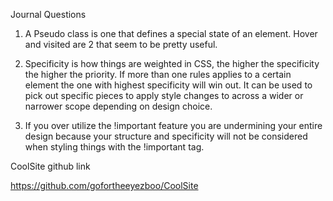 Journal Questions

1. A Pseudo class is one that defines a special state of an element. Hover and visited are 2 that seem to be pretty useful.

2. Specificity is how things are weighted in CSS, the higher the specificity the higher the priority. If more than one rules applies to a certain element the one with highest specificity will win out. It can be used to pick out specific pieces to apply style changes to across a wider or narrower scope depending on design choice.

3. If you over utilize the !important feature you are undermining your entire design because your structure and specificity will not be considered when styling things with the !important tag.

CoolSite github link

https://github.com/gofortheeyezboo/CoolSite